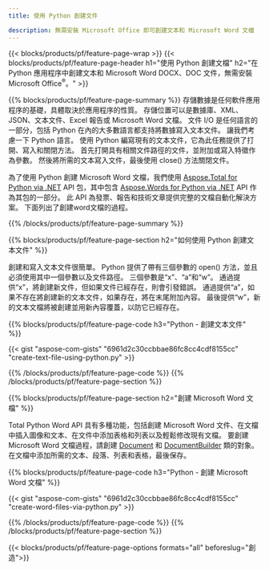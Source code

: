 ```yaml
---
title: 使用 Python 創建文件 

description: 無需安裝 Microsoft Office 即可創建文本和 Microsoft Word 文檔 
---
```


{{< blocks/products/pf/feature-page-wrap >}}
{{< blocks/products/pf/feature-page-header h1="使用 Python 創建文檔" h2="在 Python 應用程序中創建文本和 Microsoft Word DOCX、DOC 文件，無需安裝 Microsoft Office<sup>&reg;</sup>。" >}}

{{% blocks/products/pf/feature-page-summary %}}
存儲數據是任何軟件應用程序的基礎，具體取決於應用程序的性質。 存儲位置可以是數據庫、XML、JSON、文本文件、Excel 報告或 Microsoft Word 文檔。 文件 I/O 是任何語言的一部分，包括 Python 在內的大多數語言都支持將數據寫入文本文件。 讓我們考慮一下 Python 語言。 使用 Python 編寫現有的文本文件，它為此任務提供了打開、寫入和關閉方法。 首先打開具有相關文件路徑的文件，並附加或寫入特徵作為參數。 然後將所需的文本寫入文件，最後使用 close() 方法關閉文件。 

為了使用 Python 創建 Microsoft Word 文檔，我們使用 [Aspose.Total for Python via .NET](https://products.aspose.com/total/python-net/) API 包，其中包含 [Aspose.Words for Python via .NET](https://products.aspose.com/words/python-net/) API 作為其包的一部分。 此 API 為發票、報告和技術文章提供完整的文檔自動化解決方案。 下面列出了創建word文檔的過程。

{{% /blocks/products/pf/feature-page-summary  %}}

{{% blocks/products/pf/feature-page-section  h2="如何使用 Python 創建文本文件" %}}

創建和寫入文本文件很簡單。 Python 提供了帶有三個參數的 open() 方法，並且必須使用其中一個參數以及文件路徑。 三個參數是“x”、“a”和“w”。 通過提供“x”，將創建新文件，但如果文件已經存在，則會引發錯誤。 通過提供“a”，如果不存在將創建新的文本文件，如果存在，將在末尾附加內容。 最後提供“w”，新的文本文檔將被創建並用新內容覆蓋，以防它已經存在。

{{% blocks/products/pf/feature-page-code h3="Python - 創建文本文件" %}}

{{< gist "aspose-com-gists" "6961d2c30ccbbae86fc8cc4cdf8155cc" "create-text-file-using-python.py" >}}

{{% /blocks/products/pf/feature-page-code  %}}
{{% /blocks/products/pf/feature-page-section %}}

{{% blocks/products/pf/feature-page-section  h2="創建 Microsoft Word 文檔" %}}

Total Python Word API 具有多種功能，包括創建 Microsoft Word 文件、在文檔中插入圖像和文本、在文件中添加表格和列表以及輕鬆修改現有文檔。 要創建 Microsoft Word 文檔過程，請創建 [Document](https://reference.aspose.com/words/python-net/aspose.words/document/) 和 [DocumentBuilder](https://reference.aspose.com/words/python-net/aspose.words/documentbuilder/) 類的對象。 在文檔中添加所需的文本、段落、列表和表格，最後保存。

{{% blocks/products/pf/feature-page-code h3="Python - 創建 Microsoft Word 文檔" %}}

{{< gist "aspose-com-gists" "6961d2c30ccbbae86fc8cc4cdf8155cc" "create-word-files-via-python.py" >}}

{{% /blocks/products/pf/feature-page-code  %}}
{{% /blocks/products/pf/feature-page-section %}}

{{< blocks/products/pf/feature-page-options formats="all" beforeslug="創造">}}